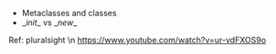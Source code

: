 - Metaclasses and classes
- \__init__ vs \__new__

Ref:
pluralsight \n
https://www.youtube.com/watch?v=ur-vdFXOS9o
